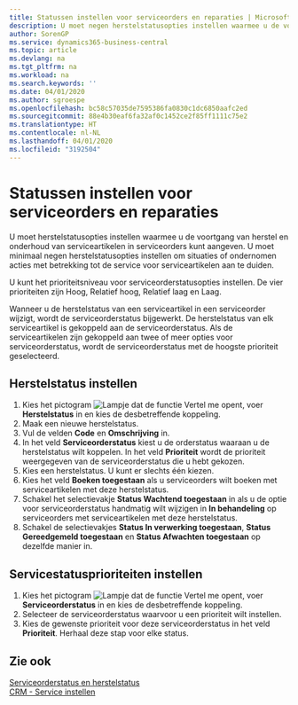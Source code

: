 ```yaml
---
title: Statussen instellen voor serviceorders en reparaties | Microsoft Docs
description: U moet negen herstelstatusopties instellen waarmee u de voortgang van herstel en onderhoud van serviceartikelen in serviceorders kunt aangeven.
author: SorenGP
ms.service: dynamics365-business-central
ms.topic: article
ms.devlang: na
ms.tgt_pltfrm: na
ms.workload: na
ms.search.keywords: ''
ms.date: 04/01/2020
ms.author: sgroespe
ms.openlocfilehash: bc58c57035de7595386fa0830c1dc6850aafc2ed
ms.sourcegitcommit: 88e4b30eaf6fa32af0c1452ce2f85ff1111c75e2
ms.translationtype: HT
ms.contentlocale: nl-NL
ms.lasthandoff: 04/01/2020
ms.locfileid: "3192504"
---
```

# <a name="set-up-statuses-for-service-orders-and-repairs"></a>Statussen instellen voor serviceorders en reparaties
U moet herstelstatusopties instellen waarmee u de voortgang van herstel en onderhoud van serviceartikelen in serviceorders kunt aangeven. U moet minimaal negen herstelstatusopties instellen om situaties of ondernomen acties met betrekking tot de service voor serviceartikelen aan te duiden.  

U kunt het prioriteitsniveau voor serviceorderstatusopties instellen. De vier prioriteiten zijn Hoog, Relatief hoog, Relatief laag en Laag.  

Wanneer u de herstelstatus van een serviceartikel in een serviceorder wijzigt, wordt de serviceorderstatus bijgewerkt. De herstelstatus van elk serviceartikel is gekoppeld aan de serviceorderstatus. Als de serviceartikelen zijn gekoppeld aan twee of meer opties voor serviceorderstatus, wordt de serviceorderstatus met de hoogste prioriteit geselecteerd.  

## <a name="to-set-up-a-repair-status"></a>Herstelstatus instellen  
1. Kies het pictogram ![Lampje dat de functie Vertel me opent](media/ui-search/search_small.png "Vertel me wat u wilt doen"), voer **Herstelstatus** in en kies de desbetreffende koppeling.
2. Maak een nieuwe herstelstatus.  
3. Vul de velden **Code** en **Omschrijving** in.  
4. In het veld **Serviceorderstatus** kiest u de orderstatus waaraan u de herstelstatus wilt koppelen. In het veld **Prioriteit** wordt de prioriteit weergegeven van de serviceorderstatus die u hebt gekozen.  
5. Kies een herstelstatus. U kunt er slechts één kiezen.  
6. Kies het veld **Boeken toegestaan** als u serviceorders wilt boeken met serviceartikelen met deze herstelstatus.  
7. Schakel het selectievakje **Status Wachtend toegestaan** in als u de optie voor serviceorderstatus handmatig wilt wijzigen in **In behandeling** op serviceorders met serviceartikelen met deze herstelstatus.  
8. Schakel de selectievakjes **Status In verwerking toegestaan**, **Status Gereedgemeld toegestaan** en **Status Afwachten toegestaan** op dezelfde manier in.
  
## <a name="to-set-up-service-status-priorities"></a>Servicestatusprioriteiten instellen  
1. Kies het pictogram ![Lampje dat de functie Vertel me opent](media/ui-search/search_small.png "Vertel me wat u wilt doen"), voer **Serviceorderstatus** in en kies de desbetreffende koppeling.  
2. Selecteer de serviceorderstatus waarvoor u een prioriteit wilt instellen.  
3. Kies de gewenste prioriteit voor deze serviceorderstatus in het veld **Prioriteit**. Herhaal deze stap voor elke status.  

## <a name="see-also"></a>Zie ook  
[Serviceorderstatus en herstelstatus](service-service-order-status-and-repair-status.md)  
[CRM - Service instellen](service-setup-service.md)  
